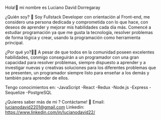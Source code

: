 Hola!👋 mi nombre es Luciano David Dorregaray

¿Quién soy? 🤔
Soy Fullstack Developer con orientación al Front-end, me considero una persona dedicada y comprometida con lo que hace, con deseos de aprender y mejorar mis habilidades cada día más. Comencé a estudiar programación ya que me gusta la tecnología, resolver problemas de forma lógica y crear, usando la programación como herramienta principal.

¿Por qué yo?🙋‍♂️
A pesar de que todos en la comunidad poseen excelentes habilidades, conmigo conseguirán a un programador con una gran capacidad para resolver problemas, siempre dispuesto a aprender y a investigar nuevas y creativas soluciones para los diferentes problemas que se presenten, un programador siempre listo para enseñar a los demás y también para aprender de ellos.

 Tengo conocimientos en:
-JavaScript
-React
-Redux
-Node.js
-Express
-Sequelize
-PostgreSQL

¿Quieres saber más de mi ? Contáctame! 📩
Email: lucianodavid2201@gmail.com
Linkedin: https://www.linkedin.com/in/lucianodavid22/

